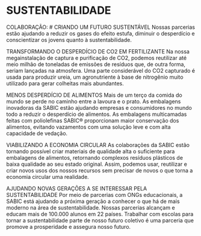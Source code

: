 <h1> SUSTENTABILIDADE</h1>
COLABORAÇÃO: # CRIANDO UM FUTURO SUSTENTÁVEL
Nossas parcerias estão ajudando a reduzir os gases do efeito estufa, diminuir o desperdício e conscientizar os jovens quanto à sustentabilidade.

TRANSFORMANDO O DESPERDÍCIO DE CO2 EM FERTILIZANTE
Na nossa megainstalação de captura e purificação de CO2, podemos reutilizar até meio milhão de toneladas de emissões de resíduos que, de outra forma, seriam lançadas na atmosfera. Uma parte considerável do CO2 capturado é usada para produzir ureia, um agronutriente à base de nitrogênio muito utilizado para gerar colheitas mais abundantes.

MENOS DESPERDÍCIO DE ALIMENTOS
Mais de um terço da comida do mundo se perde no caminho entre a lavoura e o prato. As embalagens inovadoras da SABIC estão ajudando empresas e consumidores no mundo todo a reduzir o desperdício de alimentos. As embalagens multicamadas feitas com poliolefinas SABIC® proporcionam maior conservação dos alimentos, evitando vazamentos com uma solução leve e com alta capacidade de vedação.

VIABILIZANDO A ECONOMIA CIRCULAR
As colaborações da SABIC estão tornando possível criar materiais de qualidade alta o suficiente para embalagens de alimentos, retornando complexos resíduos plásticos de baixa qualidade ao seu estado original. Assim, podemos usar, reutilizar e criar novos usos dos nossos recursos sem precisar de novos o que torna a economia circular uma realidade.

AJUDANDO NOVAS GERAÇÕES A SE INTERESSAR PELA SUSTENTABILIDADE
Por meio de parcerias com ONGs educacionais, a SABIC está ajudando a próxima geração a conhecer o que há de mais moderno na área de sustentabilidade. Nossas parcerias alcançam e educam mais de 100.000 alunos em 22 países. Trabalhar com escolas para tornar a sustentabilidade parte de nosso futuro coletivo é uma parceria que promove a prosperidade e assegura nosso futuro.
